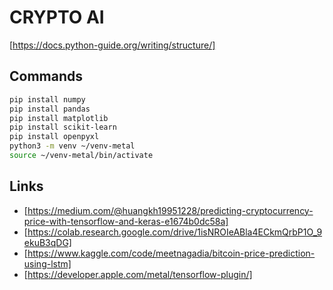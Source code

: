 # CRYPTO AI

[https://docs.python-guide.org/writing/structure/]

## Commands

```bash
pip install numpy
pip install pandas
pip install matplotlib
pip install scikit-learn
pip install openpyxl
python3 -m venv ~/venv-metal
source ~/venv-metal/bin/activate
```

## Links

- [https://medium.com/@huangkh19951228/predicting-cryptocurrency-price-with-tensorflow-and-keras-e1674b0dc58a]
- [https://colab.research.google.com/drive/1isNROIeABla4ECkmQrbP1O_9ekuB3qDG]
- [https://www.kaggle.com/code/meetnagadia/bitcoin-price-prediction-using-lstm]
- [https://developer.apple.com/metal/tensorflow-plugin/]
